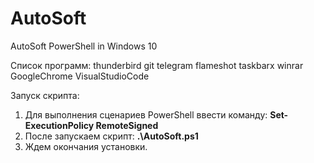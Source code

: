 # AutoSoft
AutoSoft PowerShell in Windows 10

Список программ:
thunderbird 
git 
telegram 
flameshot
taskbarx 
winrar 
GoogleChrome
VisualStudioCode

Запуск скрипта:
1. Для выполнения сценариев PowerShell ввести команду: **Set-ExecutionPolicy RemoteSigned**
2. После запускаем скрипт: **.\AutoSoft.ps1**
3. Ждем окончания установки.
